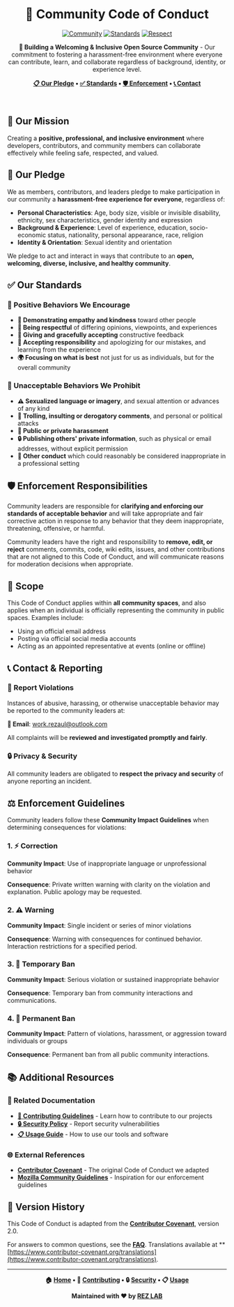 <div align="center">

# 🚀 Community Code of Conduct

[![Community](https://img.shields.io/badge/Community-Open%20Source-blue)](#)
[![Standards](https://img.shields.io/badge/Standards-Professional-green)](#)
[![Respect](https://img.shields.io/badge/Respect-Inclusive-yellow)](#)

</div>

<div align="center">

**🤝 Building a Welcoming & Inclusive Open Source Community** - Our commitment to fostering a harassment-free environment where everyone can contribute, learn, and collaborate regardless of background, identity, or experience level.

**[📋 Our Pledge](#-our-pledge) • [✅ Standards](#-our-standards) • [🛡️ Enforcement](#️-enforcement) • [📞 Contact](#-contact)**

</div>

<br/>

## 🎯 Our Mission

Creating a **positive, professional, and inclusive environment** where developers, contributors, and community members can collaborate effectively while feeling safe, respected, and valued.

## 🤝 Our Pledge

We as members, contributors, and leaders pledge to make participation in our community a **harassment-free experience for everyone**, regardless of:

- **Personal Characteristics**: Age, body size, visible or invisible disability, ethnicity, sex characteristics, gender identity and expression
- **Background & Experience**: Level of experience, education, socio-economic status, nationality, personal appearance, race, religion
- **Identity & Orientation**: Sexual identity and orientation

We pledge to act and interact in ways that contribute to an **open, welcoming, diverse, inclusive, and healthy community**.

## ✅ Our Standards

### 🌟 Positive Behaviors We Encourage

* **🤲 Demonstrating empathy and kindness** toward other people
* **💭 Being respectful** of differing opinions, viewpoints, and experiences
* **📝 Giving and gracefully accepting** constructive feedback
* **🔄 Accepting responsibility** and apologizing for our mistakes, and learning from the experience
* **🌍 Focusing on what is best** not just for us as individuals, but for the overall community

### 🚫 Unacceptable Behaviors We Prohibit

* **⚠️ Sexualized language or imagery**, and sexual attention or advances of any kind
* **👥 Trolling, insulting or derogatory comments**, and personal or political attacks
* **🚨 Public or private harassment**
* **🔒 Publishing others' private information**, such as physical or email addresses, without explicit permission
* **💼 Other conduct** which could reasonably be considered inappropriate in a professional setting

## 🛡️ Enforcement Responsibilities

Community leaders are responsible for **clarifying and enforcing our standards of acceptable behavior** and will take appropriate and fair corrective action in response to any behavior that they deem inappropriate, threatening, offensive, or harmful.

Community leaders have the right and responsibility to **remove, edit, or reject** comments, commits, code, wiki edits, issues, and other contributions that are not aligned to this Code of Conduct, and will communicate reasons for moderation decisions when appropriate.

## 📍 Scope

This Code of Conduct applies within **all community spaces**, and also applies when an individual is officially representing the community in public spaces. Examples include:

* Using an official email address
* Posting via official social media accounts
* Acting as an appointed representative at events (online or offline)

## 📞 Contact & Reporting

### 🚨 Report Violations

Instances of abusive, harassing, or otherwise unacceptable behavior may be reported to the community leaders at:

**📧 Email**: work.rezaul@outlook.com

All complaints will be **reviewed and investigated promptly and fairly**.

### 🔒 Privacy & Security

All community leaders are obligated to **respect the privacy and security** of anyone reporting an incident.

## ⚖️ Enforcement Guidelines

Community leaders follow these **Community Impact Guidelines** when determining consequences for violations:

### 1. ⚡ Correction
**Community Impact**: Use of inappropriate language or unprofessional behavior

**Consequence**: Private written warning with clarity on the violation and explanation. Public apology may be requested.

### 2. ⚠️ Warning
**Community Impact**: Single incident or series of minor violations

**Consequence**: Warning with consequences for continued behavior. Interaction restrictions for a specified period.

### 3. 🚫 Temporary Ban
**Community Impact**: Serious violation or sustained inappropriate behavior

**Consequence**: Temporary ban from community interactions and communications.

### 4. 🛑 Permanent Ban
**Community Impact**: Pattern of violations, harassment, or aggression toward individuals or groups

**Consequence**: Permanent ban from all public community interactions.

## 📚 Additional Resources

### 🔗 Related Documentation
- **[📖 Contributing Guidelines](CONTRIBUTING.md)** - Learn how to contribute to our projects
- **[🔒 Security Policy](SECURITY.md)** - Report security vulnerabilities
- **[📋 Usage Guide](USAGE.md)** - How to use our tools and software

### 🌐 External References
- **[Contributor Covenant](https://www.contributor-covenant.org)** - The original Code of Conduct we adapted
- **[Mozilla Community Guidelines](https://github.com/mozilla/diversity)** - Inspiration for our enforcement guidelines

## 🔄 Version History

This Code of Conduct is adapted from the **[Contributor Covenant][homepage]**, version 2.0.

[homepage]: https://www.contributor-covenant.org

For answers to common questions, see the **[FAQ](https://www.contributor-covenant.org/faq)**. Translations available at **[https://www.contributor-covenant.org/translations](https://www.contributor-covenant.org/translations).

---

<div align="center">

**🏠 [Home](README.md) • 📖 [Contributing](CONTRIBUTING.md) • 🔒 [Security](SECURITY.md) • 📋 [Usage](USAGE.md)**

**Maintained with ❤️ by [REZ LAB](https://github.com/rezaulwork)**

</div>
